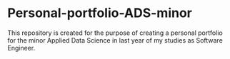 # Personal-portfolio-ADS-minor
This repository is created for the purpose of creating a personal portfolio for the minor Applied Data Science in last year of my studies as Software Engineer.
